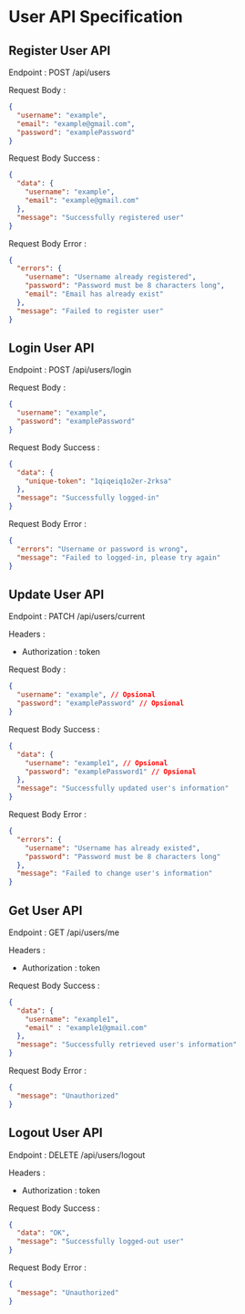 # User API Specification

## Register User API

Endpoint : POST /api/users

Request Body :

```json
{
  "username": "example",
  "email": "example@gmail.com",
  "password": "examplePassword"
}
```

Request Body Success :

```json
{
  "data": {
    "username": "example",
    "email": "example@gmail.com"
  },
  "message": "Successfully registered user"
}
```

Request Body Error :

```json
{
  "errors": {
    "username": "Username already registered",
    "password": "Password must be 8 characters long",
    "email": "Email has already exist"
  },
  "message": "Failed to register user"
}
```

## Login User API

Endpoint : POST /api/users/login

Request Body :

```json
{
  "username": "example",
  "password": "examplePassword"
}
```

Request Body Success :

```json
{
  "data": {
    "unique-token": "1qiqeiq1o2er-2rksa"
  },
  "message": "Successfully logged-in"
}
```

Request Body Error :

```json
{
  "errors": "Username or password is wrong",
  "message": "Failed to logged-in, please try again"
}
```

## Update User API

Endpoint : PATCH /api/users/current

Headers :
- Authorization : token

Request Body :

```json
{
  "username": "example", // Opsional
  "password": "examplePassword" // Opsional
}
```

Request Body Success :

```json
{
  "data": {
    "username": "example1", // Opsional
    "password": "examplePassword1" // Opsional
  },
  "message": "Successfully updated user's information"
}
```

Request Body Error :

```json
{
  "errors": {
    "username": "Username has already existed",
    "password": "Password must be 8 characters long"
  },
  "message": "Failed to change user's information"
}
```

## Get User API

Endpoint : GET /api/users/me

Headers :
- Authorization : token

Request Body Success :

```json
{
  "data": {
    "username": "example1",
    "email" : "example1@gmail.com"
  },
  "message": "Successfully retrieved user's information"
}
```

Request Body Error :

```json
{
  "message": "Unauthorized"
}
```

## Logout User API

Endpoint : DELETE /api/users/logout

Headers :
- Authorization : token

Request Body Success :

```json
{
  "data": "OK",
  "message": "Successfully logged-out user"
}
```

Request Body Error :

```json
{
  "message": "Unauthorized"
}
```